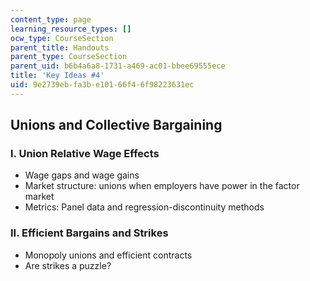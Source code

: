 ```yaml
---
content_type: page
learning_resource_types: []
ocw_type: CourseSection
parent_title: Handouts
parent_type: CourseSection
parent_uid: b6b4a6a8-1731-a469-ac01-bbee69555ece
title: 'Key Ideas #4'
uid: 9e2739eb-fa3b-e101-66f4-6f98223631ec
---
```


Unions and Collective Bargaining
--------------------------------

### I. Union Relative Wage Effects

*   Wage gaps and wage gains
*   Market structure: unions when employers have power in the factor market
*   Metrics: Panel data and regression-discontinuity methods

### II. Efficient Bargains and Strikes

*   Monopoly unions and efficient contracts
*   Are strikes a puzzle?